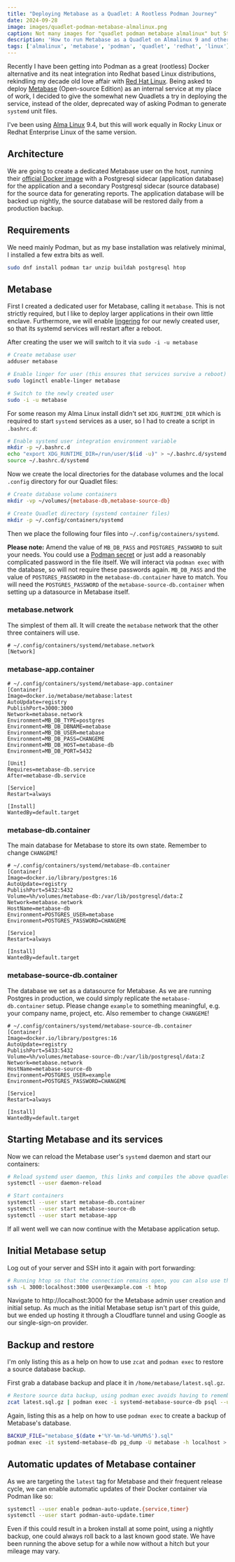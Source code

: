 ```yaml
---
title: "Deploying Metabase as a Quadlet: A Rootless Podman Journey"
date: 2024-09-28
image: images/quadlet-podman-metabase-almalinux.png
caption: Not many images for "quadlet podman metabase almalinux" but Stable Diffusion gave it its best
description: 'How to run Metabase as a Quadlet on Almalinux 9 and other Redhat 9 derivatives'
tags: ['almalinux', 'metabase', 'podman', 'quadlet', 'redhat', 'linux']
---
```


Recently I have been getting into Podman as a great (rootless) Docker alternative and its neat integration into
Redhat based Linux distributions, rekindling my decade old love affair with [Red Hat Linux](https://en.wikipedia.org/wiki/Red_Hat_Linux).
Being asked to deploy [Metabase](https://www.metabase.com/) (Open-source Edition) as an internal service at my place of
work, I decided to give the somewhat new Quadlets a try in deploying the service, instead of the older, deprecated way
of asking Podman to generate `systemd` unit files.

I've been using [Alma Linux](https://almalinux.org/) 9.4, but this will work equally in Rocky Linux or Redhat Enterprise
Linux of the same version.

## Architecture

We are going to create a dedicated Metabase user on the host, running their [official Docker image](https://hub.docker.com/r/metabase/metabase)
with a Postgresql sidecar (application database) for the application and a secondary Postgresql sidecar (source
database) for the source data for generating reports. The application database will be backed up nightly, the
source database will be restored daily from a production backup.

## Requirements

We need mainly Podman, but as my base installation was relatively minimal, I installed a few extra bits as well.

```bash
sudo dnf install podman tar unzip buildah postgresql htop
```

## Metabase

First I created a dedicated user for Metabase, calling it `metabase`. This is not strictly required, but I like to
deploy larger applications in their own little enclave. Furthermore, we will enable [lingering](https://www.freedesktop.org/software/systemd/man/latest/loginctl.html#enable-linger%20USER%E2%80%A6)
for our newly created user, so that its systemd services will restart after a reboot.

After creating the user we will switch to it via `sudo -i -u metabase`

```bash
# Create metabase user
adduser metabase

# Enable linger for user (this ensures that services survive a reboot)
sudo loginctl enable-linger metabase

# Switch to the newly created user
sudo -i -u metabase
```

For some reason my Alma Linux install didn't set `XDG_RUNTIME_DIR` which is required to start `systemd` services as a
user, so I had to create a script in `.bashrc.d`:

```bash
# Enable systemd user integration environment variable
mkdir -p ~/.bashrc.d
echo "export XDG_RUNTIME_DIR=/run/user/$(id -u)" > ~/.bashrc.d/systemd
source ~/.bashrc.d/systemd
```

Now we create the local directories for the database volumes and the local `.config` directory for our Quadlet files:

```bash
# Create database volume containers
mkdir -vp ~/volumes/{metabase-db,metabase-source-db}

# Create Quadlet directory (systemd container files)
mkdir -p ~/.config/containers/systemd
```

Then we place the following four files into `~/.config/containers/systemd`.

**Please note:** Amend the value of `MB_DB_PASS` and `POSTGRES_PASSWORD` to suit your needs. You could use a
[Podman secret](https://docs.podman.io/en/v4.4/markdown/podman-secret.1.html) or just add a reasonably complicated
password in the file itself. We will interact via `podman exec` with the database, so will not require these passwords
again. `MB_DB_PASS` and the value of `POSTGRES_PASSWORD` in the `metabase-db.container` have to match. You will need
the `POSTGRES_PASSWORD` of the `metabase-source-db.container` when setting up a datasource in Metabase itself.

### metabase.network

The simplest of them all. It will create the `metabase` network that the other three containers will use.

```quadlet
# ~/.config/containers/systemd/metabase.network
[Network]
```

### metabase-app.container

```quadlet
# ~/.config/containers/systemd/metabase-app.container
[Container]
Image=docker.io/metabase/metabase:latest
AutoUpdate=registry
PublishPort=3000:3000
Network=metabase.network
Environment=MB_DB_TYPE=postgres
Environment=MB_DB_DBNAME=metabase
Environment=MB_DB_USER=metabase
Environment=MB_DB_PASS=CHANGEME
Environment=MB_DB_HOST=metabase-db
Environment=MB_DB_PORT=5432

[Unit]
Requires=metabase-db.service
After=metabase-db.service

[Service]
Restart=always

[Install]
WantedBy=default.target
```

### metabase-db.container

The main database for Metabase to store its own state. Remember to change `CHANGEME`!

```quadlet
# ~/.config/containers/systemd/metabase-db.container
[Container]
Image=docker.io/library/postgres:16
AutoUpdate=registry
PublishPort=5432:5432
Volume=%h/volumes/metabase-db:/var/lib/postgresql/data:Z
Network=metabase.network
HostName=metabase-db
Environment=POSTGRES_USER=metabase
Environment=POSTGRES_PASSWORD=CHANGEME

[Service]
Restart=always

[Install]
WantedBy=default.target
```

### metabase-source-db.container

The database we set as a datasource for Metabase. As we are running Postgres in production, we could simply replicate
the `metabase-db.container` setup. Please change `example` to something meaningful, e.g. your company name, project, etc.
Also remember to change `CHANGEME`!

```quadlet
# ~/.config/containers/systemd/metabase-source-db.container
[Container]
Image=docker.io/library/postgres:16
AutoUpdate=registry
PublishPort=5433:5432
Volume=%h/volumes/metabase-source-db:/var/lib/postgresql/data:Z
Network=metabase.network
HostName=metabase-source-db
Environment=POSTGRES_USER=example
Environment=POSTGRES_PASSWORD=CHANGEME

[Service]
Restart=always

[Install]
WantedBy=default.target
```

## Starting Metabase and its services

Now we can reload the Metabase user's `systemd` daemon and start our containers:

```bash
# Reload systemd user daemon, this links and compiles the above quadlet files
systemctl --user daemon-reload

# Start containers
systemctl --user start metabase-db.container
systemctl --user start metabase-source-db
systemctl --user start metabase-app
```

If all went well we can now continue with the Metabase application setup.

## Initial Metabase setup

Log out of your server and SSH into it again with port forwarding:

```bash
# Running htop so that the connection remains open, you can also use the `ServerAliveInterval` SSH option
ssh -L 3000:localhost:3000 user@example.com -t htop
```

Navigate to http://localhost:3000 for the Metabase admin user creation and initial setup. As much as the initial
Metabase setup isn't part of this guide, but we ended up hosting it through a Cloudflare tunnel and using Google as
our single-sign-on provider.

## Backup and restore

I'm only listing this as a help on how to use `zcat` and `podman exec` to restore a source database backup.

First grab a database backup and place it in `/home/metabase/latest.sql.gz`.

```bash
# Restore source data backup, using podman exec avoids having to remember the database password
zcat latest.sql.gz | podman exec -i systemd-metabase-source-db psql --username=example -h localhost example
```

Again, listing this as a help on how to use `podman exec` to create a backup of Metabase's database.

```bash
BACKUP_FILE="metabase_$(date +'%Y-%m-%d-%H%M%S').sql"
podman exec -it systemd-metabase-db pg_dump -U metabase -h localhost > "$BACKUP_FILE"
```

## Automatic updates of Metabase container

As we are targeting the `latest` tag for Metabase and their frequent release cycle, we can enable automatic updates
of their Docker container via Podman like so:

```bash
systemctl --user enable podman-auto-update.{service,timer}
systemctl --user start podman-auto-update.timer
```

Even if this could result in a broken install at some point, using a nightly backup, one could always roll back to a
last known good state. We have been running the above setup for a while now without a hitch but your mileage may vary.